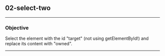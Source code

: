 ## 02-select-two

---
### Objective
Select the element with the id "target" (not using getElementById!) and replace its content with "owned".

---

